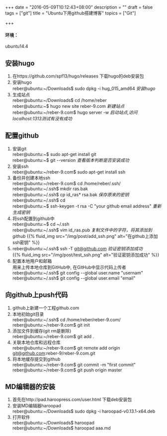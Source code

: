 +++
date = "2016-05-09T10:12:43+08:00"
description = ""
draft = false
tags = ["git"]
title = "Ubuntu下用github搭建博客"
topics = ["Git"]

+++

#### 环境：
ubuntu14.4

## 安装hugo
1. 在https://github.com/spf13/hugo/releases 下载hugo的deb安装包
2. 安装hugo  
reber@ubuntu:~/Downloads$ sudo dpkg -i hug_015_amd64  *安装hugo*
3. 生成站点  
reber@ubuntu:~/Downloads$ cd /home/reber  
reber@ubuntu:~$ hugo new site reber-9.com  *新建站点*  
reber@ubuntu:~/reber-9.com$ hugo server -w *启动站点,访问localhost:1313测试有没有成功*

## 配置github
1. 安装git  
reber@ubuntu:~$ sudo apt-get install git  
reber@ubuntu:~$ git \-\-version  *查看版本判断是否安装成功*
2. 安装ssh  
reber@ubuntu:~/reber-9.com$ sudo apt-get install ssh
3. 备份并创建本地ssh  
reber@ubuntu:~/reber-9.com$ cd /home/reber/.ssh/  
reber@ubuntu:~/.ssh$ mkdir ras.bak  
reber@ubuntu:~/.ssh$ cp id_ras\* rsa.bak *保存原来的密钥*  
reber@ubuntu:~/.ssh$ cd  
reber@ubuntu:~$ ssh-keygen -t rsa -C "your github email address"  *重新生成密钥*
4. 将ssh配置到github中  
reber@ubuntu:~$ cd ~/.ssh  
reber@ubuntu:~/.ssh$ vim id_ras.pub  *复制文件中的字符，将其添加到github*
{{% fluid_img src="/img/post/add_ssh.png" alt="在github上添加ssh密钥" %}}
5. reber@ubuntu:~/.ssh$ ssh -T git@github.com   *验证密钥添加成功*  
{{% fluid_img src="/img/post/test_ssh.png" alt="验证密钥添加成功" %}}
6. 配置本地用户和邮箱  
用来上传本地仓库到GitHub中, 在GitHub中显示代码上传者  
reber@ubuntu:~/.ssh$ git config \-\-global user.name "usernam"  
reber@ubuntu:~/.ssh$ git config \-\-global user.email "email"

## 向github上push代码
1. github上新建一个工程github.com  
2. 本地初始git目录  
reber@ubuntu:~/.ssh$ cd /home/reber/reber-9.com/  
reber@ubuntu:~/reber-9.com$ git init
3. 添加文件到缓存(git rm是删除)  
reber@ubuntu:~/reber-9.com$ git add .
4. 关联本地仓库和远程仓库  
reber@ubuntu:~/reber-9.com$ git remote add origin git@github.com:reber-9/reber-9.com.git
5. 将本地缓存提交到github  
reber@ubuntu:~/reber-9.com$ git commit -m "first commit"  
reber@ubuntu:~/reber-9.com$ git push origin master

## MD编辑器的安装
1. 首先在http://pad.haroopress.com/user.html 下载deb安装包
2. 安装MD编辑器haroopad  
reber@ubuntu:~/Downloads$ sudo dpkg -i haroopad-v0.13.1-x64.deb
3. 打开软件  
reber@ubuntu:~/Downloads$ haroopad  
reber@ubuntu:~/Downloads$ haroopad aaa.md
